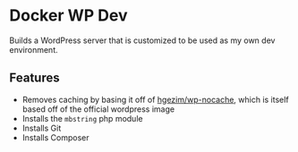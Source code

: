 # Docker WP Dev

Builds a WordPress server that is customized to be used as my own dev environment.

## Features

- Removes caching by basing it off of [hgezim/wp-nocache](https://hub.docker.com/r/hgezim/wp-nocache/), which is itself based off of the official wordpress image
- Installs the `mbstring` php module
- Installs Git
- Installs Composer

